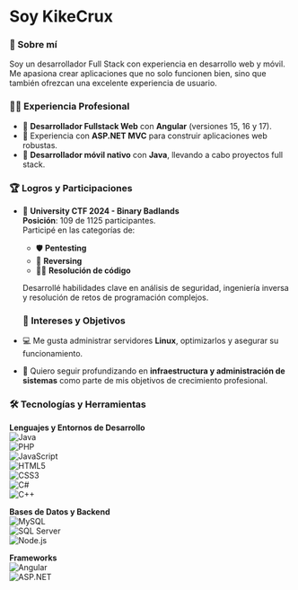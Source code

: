 # Soy KikeCrux  

### 🚀 Sobre mí
Soy un desarrollador Full Stack con experiencia en desarrollo web y móvil.  
Me apasiona crear aplicaciones que no solo funcionen bien, sino que también ofrezcan una excelente experiencia de usuario.  

### 🧑‍💻 Experiencia Profesional
- 🔹 **Desarrollador Fullstack Web** con **Angular** (versiones 15, 16 y 17).  
- 🔹 Experiencia con **ASP.NET MVC** para construir aplicaciones web robustas.  
- 🔹 **Desarrollador móvil nativo** con **Java**, llevando a cabo proyectos full stack.  

### 🏆 Logros y Participaciones
- 🎯 **University CTF 2024 - Binary Badlands**  
  **Posición**: 109 de 1125 participantes.  
  Participé en las categorías de:  
  - 🛡️ **Pentesting**  
  - 🔄 **Reversing**  
  - 🧑‍💻 **Resolución de código**  

  Desarrollé habilidades clave en análisis de seguridad, ingeniería inversa y resolución de retos de programación complejos.

  ### 🔧 Intereses y Objetivos  
- 💻 Me gusta administrar servidores **Linux**, optimizarlos y asegurar su funcionamiento.  
- 🚀 Quiero seguir profundizando en **infraestructura y administración de sistemas** como parte de mis objetivos de crecimiento profesional.  

### 🛠️ Tecnologías y Herramientas

**Lenguajes y Entornos de Desarrollo**  
![Java](https://img.shields.io/badge/Java-ED8B00?style=for-the-badge&logo=java&logoColor=white)  
![PHP](https://img.shields.io/badge/PHP-777BB4?style=for-the-badge&logo=php&logoColor=white)  
![JavaScript](https://img.shields.io/badge/JavaScript-F7DF1E?style=for-the-badge&logo=javascript&logoColor=black)  
![HTML5](https://img.shields.io/badge/HTML5-E34F26?style=for-the-badge&logo=html5&logoColor=white)  
![CSS3](https://img.shields.io/badge/CSS3-1572B6?style=for-the-badge&logo=css3&logoColor=white)  
![C#](https://img.shields.io/badge/C%23-239120?style=for-the-badge&logo=csharp&logoColor=white)  
![C++](https://img.shields.io/badge/C++-00599C?style=for-the-badge&logo=cplusplus&logoColor=white)  

**Bases de Datos y Backend**  
![MySQL](https://img.shields.io/badge/MySQL-4479A1?style=for-the-badge&logo=mysql&logoColor=white)  
![SQL Server](https://img.shields.io/badge/SQL%20Server-CC2927?style=for-the-badge&logo=microsoft%20sql%20server&logoColor=white)  
![Node.js](https://img.shields.io/badge/Node.js-339933?style=for-the-badge&logo=nodedotjs&logoColor=white)  

**Frameworks**  
![Angular](https://img.shields.io/badge/Angular-DD0031?style=for-the-badge&logo=angular&logoColor=white)  
![ASP.NET](https://img.shields.io/badge/ASP.NET-512BD4?style=for-the-badge&logo=.net&logoColor=white)  



